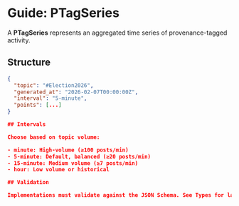 # Guide: PTagSeries

A **PTagSeries** represents an aggregated time series of provenance-tagged activity.

## Structure
```json
{
  "topic": "#Election2026",
  "generated_at": "2026-02-07T00:00:00Z",
  "interval": "5-minute",
  "points": [...]
}

## Intervals

Choose based on topic volume:

- minute: High-volume (≥100 posts/min)
- 5-minute: Default, balanced (≥20 posts/min)
- 15-minute: Medium volume (≥7 posts/min)
- hour: Low volume or historical

## Validation

Implementations must validate against the JSON Schema. See Types for language-specific libraries.
